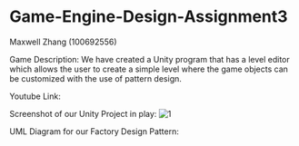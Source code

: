# Game-Engine-Design-Assignment3
 Maxwell Zhang (100692556)

Game Description:
We have created a Unity program that has a level editor which allows the user to create a simple level where the game objects can be customized with the use of pattern design.


Youtube Link: 

Screenshot of our Unity Project in play:
![1](https://user-images.githubusercontent.com/56273710/140446890-17e36c05-90d5-4515-bbc4-98cae51a4427.PNG)

UML Diagram for our Factory Design Pattern:

